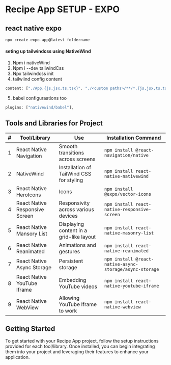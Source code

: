 # Recipe App SETUP - EXPO

## react native expo

```javascript
npx create-expo-app@latest foldername
```

#### seting up tailwindcss using NativeWind
1. Npm i nativeWind
2. Npm i --dev tailwindCss
3. Npx tailwindcss init
4. tailwiind config content

 ```javascript
 content: ["./App.{js,jsx,ts,tsx}", "./<custom paths>/**/*.{js,jsx,ts,tsx}", "./<as muc as you want>/**/*.{js,jsx,ts,tsx}"],
 ```
5. babel configuraations too

```javascript
plugins: ["nativewind/babel"],
```


## Tools and Libraries for Project

| #   | Tool/Library                       | Use                                           | Installation Command                     |
| --- | ---------------------------------- | --------------------------------------------- | ---------------------------------------- |
| 1   | React Native Navigation            | Smooth transitions across screens             | `npm install @react-navigation/native`  |
| 2   | NativeWind                         | Installation of TailWind CSS for styling      | `npm install react-native-nativewind`   |
| 3   | React Native HeroIcons             | Icons                                         | `npm install @expo/vector-icons`         |
| 4   | React Native Responsive Screen     | Responsivity across various devices           | `npm install react-native-responsive-screen` |
| 5   | React Native Mansory List          | Displaying content in a grid-like layout      | `npm install react-native-masonry-list`  |
| 6   | React Native Reanimated            | Animations and gestures                      | `npm install react-native-reanimated`    |
| 7   | React Native Async Storage         | Persistent storage                            | `npm install @react-native-async-storage/async-storage` |
| 8   | React Native YouTube Iframe        | Embedding YouTube videos                     | `npm install react-native-youtube-iframe`|
| 9   | React Native WebView               | Allowing YouTube Iframe to work              | `npm install react-native-webview`       |

## Getting Started
To get started with your Recipe App project, follow the setup instructions provided for each tool/library. Once installed, you can begin integrating them into your project and leveraging their features to enhance your application.

